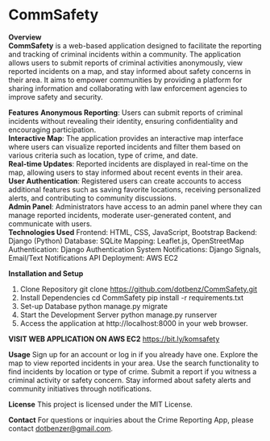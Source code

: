 # CommSafety
**Overview** <br/>
**CommSafety** is a web-based application designed to facilitate the reporting and tracking of criminal incidents within a community. The application allows users to submit reports of criminal activities anonymously, view reported incidents on a map, and stay informed about safety concerns in their area. It aims to empower communities by providing a platform for sharing information and collaborating with law enforcement agencies to improve safety and security.

**Features**
**Anonymous Reporting**: Users can submit reports of criminal incidents without revealing their identity, ensuring confidentiality and encouraging participation.<br/>
**Interactive Map**: The application provides an interactive map interface where users can visualize reported incidents and filter them based on various criteria such as location, type of crime, and date.<br/>
**Real-time Updates**: Reported incidents are displayed in real-time on the map, allowing users to stay informed about recent events in their area.<br/>
**User Authentication**: Registered users can create accounts to access additional features such as saving favorite locations, receiving personalized alerts, and contributing to community discussions.<br/>
**Admin Panel**: Administrators have access to an admin panel where they can manage reported incidents, moderate user-generated content, and communicate with users. <br/>
**Technologies Used**
Frontend: HTML, CSS, JavaScript, Bootstrap
Backend: Django (Python)
Database: SQLite
Mapping: Leaflet.js, OpenStreetMap
Authentication: Django Authentication System
Notifications: Django Signals, Email/Text Notifications API
Deployment: AWS EC2<br/>

**Installation and Setup**
1. Clone Repository
   git clone https://github.com/dotbenz/CommSafety.git
2. Install Dependencies
   cd CommSafety
   pip install -r requirements.txt
3. Set-up Database
   python manage.py migrate
4. Start the Development Server
   python manage.py runserver
5. Access the application at http://localhost:8000 in your web browser.

**VISIT WEB APPLICATION ON AWS EC2**
https://bit.ly/komsafety


**Usage**
Sign up for an account or log in if you already have one.
Explore the map to view reported incidents in your area.
Use the search functionality to find incidents by location or type of crime.
Submit a report if you witness a criminal activity or safety concern.
Stay informed about safety alerts and community initiatives through notifications.

**License**
This project is licensed under the MIT License.

**Contact**
For questions or inquiries about the Crime Reporting App, please contact dotbenzer@gmail.com.

